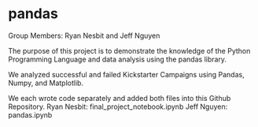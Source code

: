 # pandas

Group Members: Ryan Nesbit and Jeff Nguyen

The purpose of this project is to demonstrate the knowledge of the Python Programming Language and data analysis using the pandas library.

We analyzed successful and failed Kickstarter Campaigns using Pandas, Numpy, and Matplotlib.

We each wrote code separately and added both files into this Github Repository.
  Ryan Nesbit: final_project_notebook.ipynb
  Jeff Nguyen: pandas.ipynb
